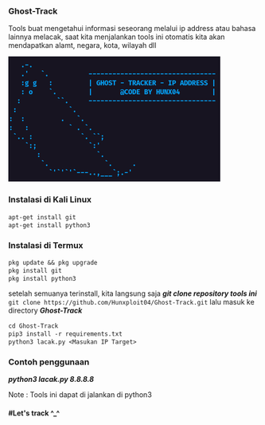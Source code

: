 ### Ghost-Track
Tools buat mengetahui informasi seseorang melalui ip address atau bahasa lainnya melacak, saat kita menjalankan tools ini otomatis kita akan mendapatkan alamt, negara, kota, wilayah dll 

<img src="https://github.com/Hunxploit04/Ghost-Track/blob/main/lacak.png" >

### Instalasi di Kali Linux 
```
apt-get install git 
apt-get install python3
```

### Instalasi di Termux
```
pkg update && pkg upgrade
pkg install git
pkg install python3
```

setelah semuanya terinstall, kita langsung saja ***git clone repository tools ini*** ```git clone https://github.com/Hunxploit04/Ghost-Track.git``` 
lalu masuk ke directory ***Ghost-Track***

```
cd Ghost-Track
pip3 install -r requirements.txt
python3 lacak.py <Masukan IP Target>
```
### Contoh penggunaan
***python3 lacak.py 8.8.8.8***

Note : 
Tools ini dapat di jalankan di python3 

#### #Let's track ^_^


